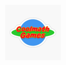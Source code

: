 <a href="https://ugps-apps-onl.glitch.me/uv/service/hvtrs8%2F-wuw%2Ccmonmctjgcmgs%2Ccmm-">
  <img src="logos/logo.png" alt="Logo" style="width: 150px; height: 150px;" />
</a>

